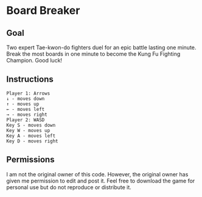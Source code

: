 # Board Breaker 

## Goal
Two expert Tae-kwon-do fighters duel for an epic battle lasting one minute. Break the most boards in one minute to become the Kung Fu Fighting Champion. Good luck!

## Instructions
```
Player 1: Arrows
↓ - moves down
↑ - moves up
← - moves left
→ - moves right
Player 2: WASD
Key S - moves down
Key W - moves up
Key A - moves left
Key D - moves right
```

## Permissions
I am not the original owner of this code. However, the original owner has given me permission to edit and post it. Feel free to download the game for personal use but do not reproduce or distribute it.
